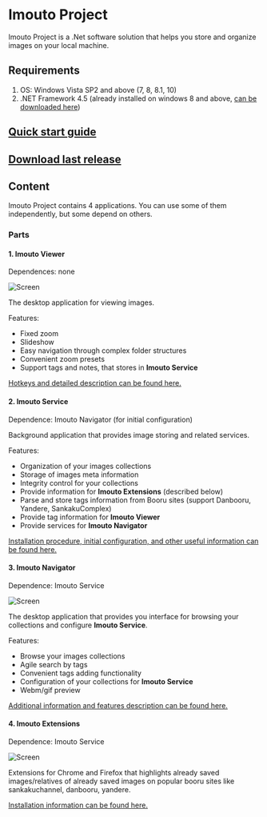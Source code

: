 # Imouto Project
Imouto Project is a .Net software solution that helps you store and organize images on your local machine.

## Requirements
1. OS: Windows Vista SP2 and above (7, 8, 8.1, 10)
2. .NET Framework 4.5 (already installed on windows  8 and above, [can be downloaded here](http://www.microsoft.com/ru-ru/download/details.aspx?id=44927))

## [Quick start guide](https://github.com/ImoutoChan/ImoutoProject/wiki/Quick-start-guide)

## [Download last release](https://github.com/ImoutoChan/ImoutoProject/releases)

## Content
Imouto Project contains 4 applications. You can use some of them independently, but some depend on others.

### Parts

#### 1. Imouto Viewer
Dependences: none

![Screen](https://dl.dropbox.com/s/6vygurlfirce8rl/2015-10-10_22-10-55.png)

The desktop application for viewing images. 

Features:
* Fixed zoom
* Slideshow
* Easy navigation through complex folder structures
* Convenient zoom presets
* Support tags and notes, that stores in **Imouto Service**

[Hotkeys and detailed description  can be found here.](https://github.com/ImoutoChan/ImoutoProject/wiki/Imouto-Viewer)

#### 2. Imouto Service
Dependence: Imouto Navigator (for initial configuration)

Background application that provides image storing and related services.

Features:
* Organization of your images collections
* Storage of images meta information
* Integrity control for your collections
* Provide information for **Imouto Extensions** (described below)
* Parse and store tags information from Booru sites (support Danbooru, Yandere, SankakuComplex)
* Provide tag information for **Imouto Viewer**
* Provide services for **Imouto Navigator**

[Installation procedure, initial configuration, and other useful information can be found here.](https://github.com/ImoutoChan/ImoutoProject/wiki/Imouto-Service)

#### 3. Imouto Navigator
Dependence: Imouto Service

![Screen](https://dl.dropbox.com/s/030cmr8qsi1giqh/2015-10-10_22-25-15.png?dl=0)

The desktop application that provides you interface for browsing your collections and configure **Imouto Service**.

Features:
* Browse your images collections
* Agile search by tags
* Convenient tags adding functionality
* Configuration of your collections for **Imouto Service**
* Webm/gif preview

[Additional information and features description can be found here.](https://github.com/ImoutoChan/ImoutoProject/wiki/Imouto-Navigator)

#### 4. Imouto Extensions
Dependence: Imouto Service

![Screen](https://dl.dropbox.com/s/elf3rkcfkf4esxx/2015-10-10_21-28-43.png?dl=0)

Extensions for Chrome and Firefox that highlights already saved images/relatives of already saved images on popular booru sites like sankakuchannel, danbooru, yandere.

[Installation information can be found here.](https://github.com/ImoutoChan/ImoutoProject/wiki/Imouto-Extensions)

